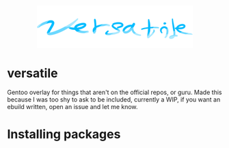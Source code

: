 <p align="center">
  <img src="versatile.png" alt="Repository's logo, versatile; supposed to look like a glassy theme but I'm not a great designer.">
</p>

# versatile

Gentoo overlay for things that aren't on the official repos, or guru.
Made this because I was too shy to ask to be included, currently a WIP, if you want an ebuild written, open an issue and let me know.

# Installing packages


